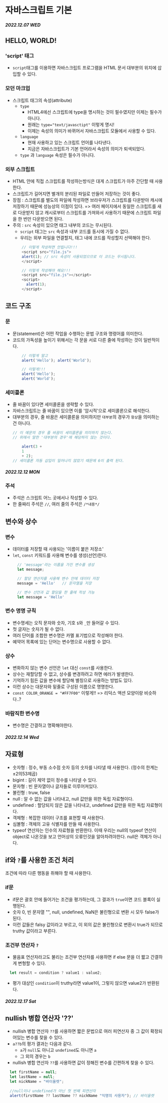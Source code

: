 # 자바스크립트 기본

#### _2022.12.07 WED_
## HELLO, WORLD!
### 'script' 태그
- ```script```태그를 이용하면 자바스크립트 프로그램을 HTML 문서 대부분의 위치에 삽입할 수 있다. 

### 모던 마크업
- 스크립트 태그의 속성(attribute)
  - ```type```
    - HTML4에선 스크립트에 type을 명시하는 것이 필수였지만 이제는 필수가 아니다.
    - 원래는 ```type="text/javasctipt"``` 이렇게 명시! 
    - 이제는 속성의 의미가 바뀌어서 자바스크립트 모듈에서 사용할 수 있다.
  - ```language```
    - 현재 사용하고 있는 스크립트 언어를 나타낸다. 
    - 지금은 자바스크립트가 기본 언어라서 속성의 의미가 퇴색되었다.
  - ```type``` 과 ```language``` 속성은 필수가 아니다. 

### 외부 스크립트
- HTML 안에 직접 스크립트를 작성하는방식은 대게 스크립트가 아주 간단할 때 사용한다.
- 스크립트가 길어지면 별개의 분리된 파일로 만들어 저장하는 것이 좋다. 
- 장점 : 스크립트를 별도의 파일에 작성하면 브라우저가 스크립트를 다운받아 캐시에 저장하기 때문에 성능상의 이점이 있다. => 여러 페이지에서 동일한 스크립트를 새로 다운받지 않고 캐시로부터 스크립트를 가져와서 사용하기 때문에 스크립트 파일을 한 번만 다운받으면 된다. 
- 주의 : ```src``` 속성이 있으면 태그 내부의 코드는 무시된다. 
  - ```script``` 태그는 ```src``` 속성과 내부 코드를 동시에 가질 수 없다. 
  - 우리는 외부 파일을 연결할지, 태그 내에 코드를 작성할지 선택해야 한다. 
  ```javaScript
      // 이렇게 작성하면 안됩니다!!!
      <script src="file.js">
      alert(1); // src 속성이 사용되었으므로 이 코드는 무시됩니다.
      </script>

      // 이렇게 작성해야 해요!!!
      <script src="file.js"></script>
      <script>
        alert(1);
      </script>
  ```
  
## 코드 구조
### 문
- 문(statement)은 어떤 작업을 수행하는 문법 구조와 명령어를 의미한다. 
- 코드의 가독성을 높이기 위해서는 각 문을 서로 다른 줄에 작성하는 것이 일반적이다. 
  ```javaScript
      // 이렇게 말고
      alert('Hello'); alert('World');

      // 이렇게!!!
      alert('Hello');
      alert('World');
  ```

### 세미콜론
- 줄 바꿈이 있다면 세미콜론을 생략할 수 있다. 
- 자바스크립트는 줄 바꿈이 있으면 이를 '암시적'으로 세미콜론으로 해석한다. 
- 대부분의 경우, 줄 바꿈은 세미콜론을 의미하지만 ```대부분```의 경우가 ```항상```을 의미하는건 아니다. 
  ```javaScript
  // 이 예문의 경우 줄 바꿈이 세미콜론을 의미하지 않는다. 
  // 위에서 말한 '대부분의 경우'에 해당하지 않는 것이다. 
  
      alert(3 +
      1
      + 2);
  // 세미콜론 자동 삽입이 일어나지 않았기 때문에 6이 출력 된다. 
  ```
#### _2022.12.12 MON_
### 주석
- 주석은 스크립트 어느 곳에서나 작성할 수 있다. 
- 한 줄짜리 주석은 ```//```, 여러 줄의 주석은 ```/*내용*/```

## 변수와 상수
### 변수
- 데이터를 저장할 때 사용되는 '이름이 붙은 저장소'
- ```let```, ```const``` 키워드를 사용해 변수를 생성(선언)한다.
  ```javaScript
    // 'message'라는 이름을 가진 변수를 생성
    let message;

    // 할당 연산자를 사용해 변수 안에 데이터 저장
    message = 'Hello'   // 문자열을 저장

    // 변수 선언과 값 할당을 한 줄에 작성 가능
    let message = 'Hello'
  ```

### 변수 명명 규칙
- 변수명세는 오직 문자와 숫자, 기호 ```$```와 ```_```만 들어갈 수 있다. 
- 첫 글자는 숫자가 될 수 없다.
- 여러 단어를 조합한 변수명은 카멜 표기법으로 작성해야 한다. 
- 예약어 목록에 있는 단어는 변수명으로 사용할 수 없다. 

### 상수
- 변화하지 않는 변수 선언은 ```let``` 대신 ```const```를 사용한다.
- 상수는 재할당할 수 없고, 상수를 변경하려고 하면 에러가 발생한다.
- 기억하기 힘든 값을 변수에 할당해 별칭으로 사용하는 방법도 있다. 
- 이런 상수는 대문자와 밑줄로 구성된 이름으로 명명한다.
- ```const COLOR_ORANGE = "#FF7F00"``` 이렇게!! => 리덕스 액션 모양이랑 비슷하다..?

### 바람직한 변수명
- 변수명은 간결하고 명확해야한다.

#### _2022.12.14 Wed_
## 자료형
- 숫자형 : 정수, 부동 소수점 숫자 등의 숫자를 나타낼 때 사용한다. (정수의 한계는 ±2의53제곱)
- bigint : 길이 제약 없이 정수를 나타낼 수 있다. 
- 문자형 : 빈 문자열이나 글자들로 이루어져있다.
- 불린형 : truw, false 
- null : 알 수 없는 값을 나타내고, null 값만을 위한 독립 자료형이다. 
- undefined : 할당되지 않은 값을 나타내고, undefined 값만을 위한 독립 자료형이다. 
- 객체형 : 복잡한 데이터 구조를 표현할 때 사용한다. 
- 심볼형 : 객체의 고유 식별자를 만들 때 사용한다. 
- typeof 연산자는 인수의 자료형을 반환한다. 이때 우리는 null의 typeof 연산이 object로 나온것을 보고 언어상의 오류인것을 알아차려야한다. null은 객체가 아니다. 

## if와 ```?```를 사용한 조건 처리
조건에 따라 다른 행동을 취해야 할 때 사용한다. 
### if문
- if문은 괄호 안에 들어가는 조건을 평가하는데, 그 결과가 ```true```이면 코드 블록이 실행된다. 
- 숫자 0, 빈 문자열 "", null, undefined, NaN은 불린형으로 변환 시 모두 false가 된다. 
- 이런 값들은 falsy 값이라고 부르고, 이 외의 값은 불린형으로 변환시 true가 되므로 truthy 값이라고 부른다. 

### 조건부 연산자 ```?``` 
- 물음표 연산자라고도 불리는 조건부 연산자를 사용하면 if else 문을 더 짧고 간결하게 변형할 수 있다. 
```javaScript
  let result = condition ? value1 : value2;
```
- 평가 대상인 ```condition```이 truthy라면 value1이, 그렇지 않으면 value2가 반환된다. 

#### _2022.12.17 Sat_
## nullish 병합 연산자 '??'
- nullish 병합 연산자 ```??```를 사용하면 짧은 문법으로 여러 피연산자 중 그 값이 확정되어있는 변수를 찾을 수 있다. 
- ```a??b```의 평가 결과는 다음과 같다. 
  - ```a```가 ```null```도 아니고 ```undefined```도 아니면 ```a```
  - 그 외의 경우는 ```b```
- nullish 병합 연산자 ```??```를 사용하면 값이 정해진 변수를 간편하게 찾을 수 있다. 
```javaScript
  let firstName = null;
  let lastName = null;
  let nickName = "바이올렛";
  
  //null이나 undefined가 아닌 첫 번째 피연산자
  alert(firstName ?? lastName ?? nickName "익명의 사용자"); // 바이올렛
```
